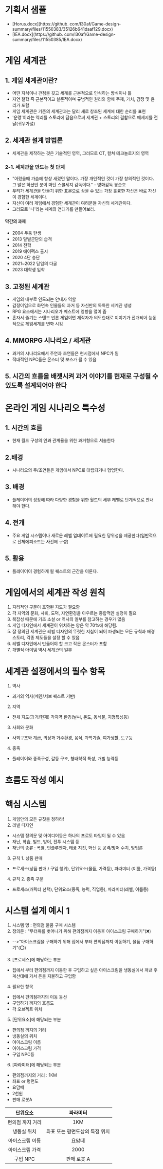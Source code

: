 # **기획서 샘플**
- [Horus.docx](https://github. com/l30af/Game-design-summary/files/11550383/35126b641daaf129.docx)
- [IEA.docx](https://github. com/l30af/Game-design-summary/files/11550385/IEA.docx)

# **게임 세계관**
## **1. 게임 세계관이란?**
- 어떤 지식이나 관점을 깆고 세계를 근본적으로 인식하는 방식이나 틀
- 자연 철학 즉 근본적이고 실존적이며 규범적인 원리와 함께 주제, 가치, 감정 및 윤리가 포함 
- 게임 세계관은 기존의 세계관과는 달리 새로 창조된 세계에 대한 순리를 표현
- '운명'이라는 역리를 스토리에 담음으로써 세계관 + 스토리의 결합으로 메세지를 전달(귀무가설)
## **2. 세계관 설계 방법론**
- 세계관을 제작하는 것은 기술적인 영역, 그러므로 CT, 컬쳐 테크놀로지의 영역
### **2-1. 세계관을 만드는 첫 단계**
- "어렸을때 가슴에 항상 새겼던 말이다. 가장 개인적인 것이 가장 창의적인 것이다. 그 말은 하셨떤 분이 마틴 스콜세지 감독이다." - 영화감독 봉준호
- 우리가 세계관을 만들기 위한 표본으로 삼을 수 있는 가장 훌륭한 자산은 바로 자신이 경험한 세계이다.
- 자신이 여러 게임에서 경험한 세계관이 여려분들 자신의 세계관이다.
- 그러므로 '나'라는 세계의 연대기를 만들어보라.
#### 막간의 과제
- 2004 두둥 탄생
- 2013 말벌군단의 습격
- 2014 전학
- 2019 에이펙스 출시
- 2020 4단 승단
- 2021~2022 담임의 다굴
- 2023 대학생 입학
## **3. 고정된 세계관**
- 게임의 내부로 인도되는 안내자 역할
- 감정이입으로 화면속 인물들의 과거 등 자신만의 독특한 세계관 생성
- RPG 요소에서는 시나리오가 퀘스트에 영향을 많이 줌
- 혼자서 즐기는 스탠드 언론 게임이면 제작자가 의도한대로 이야기가 전개되어 능동적으로 게임세계를 변화 시킴
 
## **4. MMORPG 시나리오 / 세계관**
- 과거의 시나리오에서 주연과 조연들은 현시점에서 NPC가 됨
- 적대적인 NPC들은 몬스터 및 보스가 될 수 있음

## **5. 시간의 흐름을 배젯시켜 과거 이야기를 현재로 구성될 수 있도록 설계되어야 한다**

# **온라인 게임 시나리오 특수성**
## **1. 시간의 흐름**
- 현재 월드 구성의 인과 관계율을 위한 과거형으로 서술한다 
## **2.배경**
- 시나리오의 주/조연들은 게임에서 NPC로 대립되거나 협업한다.
## **3. 배경**
- 플레이어의 성장에 따라 다양한 경험을 위한 월드의 세부 레벨로 단계적으로 안내 해야 한다.
## **4. 전개**
- 주요 게임 시스템이나 새로운 레벨 업데이트에 필요한 당위성을 제공한다(일반적으로 전체에피소드는 사전에 구성)
## **5. 활용**
- 플레이어이 경험하게 될 퀘스트의 근간을 이룬다.

# 게임에서의 세계관 작성 원칙
1. 지리적인 구분이 포함된 지도가 필요함
2. 각 지역의 문화, 사회, 도덕, 자연환경을 아우르는 종합적인 설정이 필요
3. 복잡성 때문에 기초 소설 or 역사의 일부를 참고하는 경우가 많음
4. 게임 디자인에서 세계관이 위치하는 양은 약 70%에 해당됨.
5. 잘 정의된 세계관은 레빌 디자인의 뚜렷한 지침이 되어 파생되는 모든 규칙과 배경 스토리, 각종 제도들을 설정 할 수 있음
6. 레벨 디자인에서 만들어야 할 크고 작은 몬스터가 포함
7. 개별적 아이템 역시 세계관의 일부

# 세계관 설정에서의 필수 항목
1. 역사
  - 과거의 역사(메인/서브 퀘스트 기반)
2. 지역
  - 전체 지도(과거/현재) 각지역 환경(날씨, 온도, 동식물, 지형특성등)
3. 사회와 문화
  - 사회구조와 계급, 의상과 거주환경, 음식, 과학기술, 여가생할, 도구등
4. 종족
  - 플레이어와 종족구성, 갈등 구조, 형태학적 특성, 개별 능력등

# 흐름도 작성 예시
# 핵심 시스템
1. 게임안의 모든 규칫을 정하라!
2. 레빌 디자인
  - 시스템 정의문 및 아이디어등은 하나의 프로토 타입이 될 수 있음
  - 재난, 학습, 빌드, 방어, 전투 시스템 등 
  - 재난의 종류 : 폭염, 인플루엔자, 태풍 지진, 화산 등 공격/방어 수치, 방법론
3. 규칙 1. 상품 판매
  - 프로세스(상품 판매 / 구입 행위), 단위요소(물품, 가격등), 파라미터 (이름, 가격등)
4. 규칙 2. 종족 구분  
  - 프로세스(캐릭터 선택), 단위요소(종족, 능력, 직업등), 파라미터(레벨, 이름등)

# 시스템 설계 예시 1
1. 시스템 명 : 편의점 물품 구매 시스템
2. 정의문 : "무더위를 벗어나기 위해 편의점까지 이동후 아이스크림 구매하기"(❌)
  - -->"아이스크림을 구매하기 위해 집에서 부터 편의점까지 이동하기, 물품 구매하기"(⭕)
3. [프로세스]에 해당하는 부분
  - 집에서 부터 편의점까지 이동한 후 구입하고 싶은 아이스크림을 냉동실에서 꺼낸 후 계산대에 가서 돈을 지불하고 구입함
4. 필요한 항목
  - 집에서 편의점까지의 이동 동선
  - 구입하기 까지의 흐름도
  - 각 오브젝트 위치
5. [단위요소]에 해당되는 부분
  - 편의점 까지의 거리
  - 냉동실의 위치
  - 아이스크림 이름
  - 아이스크림 가격
  - 구입 NPC등
6. [파라미터]에 해당되는 부분
  - 편의점까지의 거리 : 1KM
  - 좌표 or 평면도
  - 요맘떼
  - 2천원
  - 판매 로봇A 

| 단위요소 | 파라미터 |
| :---: | :---: |
| 편의점 까지 거리 | 1KM |
| 냉동실 위치 | 좌표 또는 평면도상의 특정 위치 |
| 아이스크림 이름 | 요맘떼 |
| 아이스크림 가격 | 2000 |
| 구입 NPC | 판매 로봇 A |
